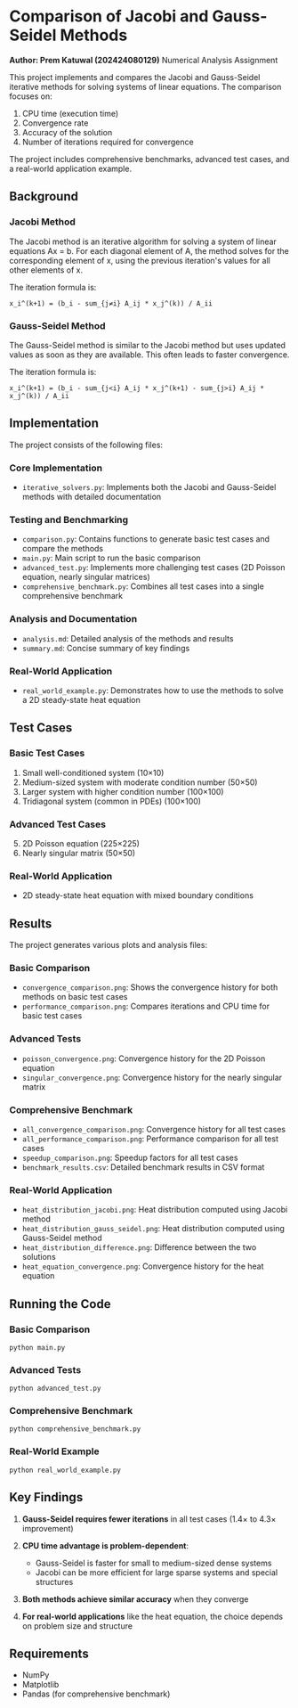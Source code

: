 # Comparison of Jacobi and Gauss-Seidel Methods

**Author: Prem Katuwal (202424080129)**
Numerical Analysis Assignment

This project implements and compares the Jacobi and Gauss-Seidel iterative methods for solving systems of linear equations. The comparison focuses on:

1. CPU time (execution time)
2. Convergence rate
3. Accuracy of the solution
4. Number of iterations required for convergence

The project includes comprehensive benchmarks, advanced test cases, and a real-world application example.

## Background

### Jacobi Method

The Jacobi method is an iterative algorithm for solving a system of linear equations Ax = b. For each diagonal element of A, the method solves for the corresponding element of x, using the previous iteration's values for all other elements of x.

The iteration formula is:
```
x_i^(k+1) = (b_i - sum_{j≠i} A_ij * x_j^(k)) / A_ii
```

### Gauss-Seidel Method

The Gauss-Seidel method is similar to the Jacobi method but uses updated values as soon as they are available. This often leads to faster convergence.

The iteration formula is:
```
x_i^(k+1) = (b_i - sum_{j<i} A_ij * x_j^(k+1) - sum_{j>i} A_ij * x_j^(k)) / A_ii
```

## Implementation

The project consists of the following files:

### Core Implementation
- `iterative_solvers.py`: Implements both the Jacobi and Gauss-Seidel methods with detailed documentation

### Testing and Benchmarking
- `comparison.py`: Contains functions to generate basic test cases and compare the methods
- `main.py`: Main script to run the basic comparison
- `advanced_test.py`: Implements more challenging test cases (2D Poisson equation, nearly singular matrices)
- `comprehensive_benchmark.py`: Combines all test cases into a single comprehensive benchmark

### Analysis and Documentation
- `analysis.md`: Detailed analysis of the methods and results
- `summary.md`: Concise summary of key findings

### Real-World Application
- `real_world_example.py`: Demonstrates how to use the methods to solve a 2D steady-state heat equation

## Test Cases

### Basic Test Cases
1. Small well-conditioned system (10×10)
2. Medium-sized system with moderate condition number (50×50)
3. Larger system with higher condition number (100×100)
4. Tridiagonal system (common in PDEs) (100×100)

### Advanced Test Cases
5. 2D Poisson equation (225×225)
6. Nearly singular matrix (50×50)

### Real-World Application
- 2D steady-state heat equation with mixed boundary conditions

## Results

The project generates various plots and analysis files:

### Basic Comparison
- `convergence_comparison.png`: Shows the convergence history for both methods on basic test cases
- `performance_comparison.png`: Compares iterations and CPU time for basic test cases

### Advanced Tests
- `poisson_convergence.png`: Convergence history for the 2D Poisson equation
- `singular_convergence.png`: Convergence history for the nearly singular matrix

### Comprehensive Benchmark
- `all_convergence_comparison.png`: Convergence history for all test cases
- `all_performance_comparison.png`: Performance comparison for all test cases
- `speedup_comparison.png`: Speedup factors for all test cases
- `benchmark_results.csv`: Detailed benchmark results in CSV format

### Real-World Application
- `heat_distribution_jacobi.png`: Heat distribution computed using Jacobi method
- `heat_distribution_gauss_seidel.png`: Heat distribution computed using Gauss-Seidel method
- `heat_distribution_difference.png`: Difference between the two solutions
- `heat_equation_convergence.png`: Convergence history for the heat equation

## Running the Code

### Basic Comparison
```
python main.py
```

### Advanced Tests
```
python advanced_test.py
```

### Comprehensive Benchmark
```
python comprehensive_benchmark.py
```

### Real-World Example
```
python real_world_example.py
```

## Key Findings

1. **Gauss-Seidel requires fewer iterations** in all test cases (1.4× to 4.3× improvement)

2. **CPU time advantage is problem-dependent**:
   - Gauss-Seidel is faster for small to medium-sized dense systems
   - Jacobi can be more efficient for large sparse systems and special structures

3. **Both methods achieve similar accuracy** when they converge

4. **For real-world applications** like the heat equation, the choice depends on problem size and structure

## Requirements

- NumPy
- Matplotlib
- Pandas (for comprehensive benchmark)
